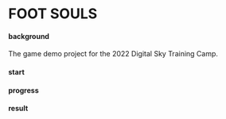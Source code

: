 # FOOT SOULS

#### background
The game demo project for the 2022 Digital Sky Training Camp.

#### start


#### progress


#### result


